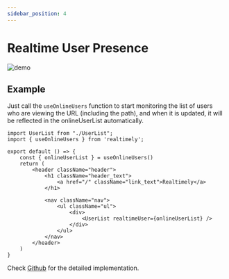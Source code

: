 ```yaml
---
sidebar_position: 4
---
```


# Realtime User Presence
![demo](/img/realtime-header.gif)

## Example
Just call the `useOnlineUsers` function to start monitoring the list of users who are viewing the URL (including the path), and when it is updated, it will be reflected in the onlineUserList automatically.

```tsx title="header.tsx"
import UserList from "./UserList";
import { useOnlineUsers } from 'realtimely';

export default () => {
    const { onlineUserList } = useOnlineUsers()
    return (
        <header className="header">
            <h1 className="header_text">
                <a href="/" className="link_text">Realtimely</a>
            </h1>

            <nav className="nav">
                <ul className="ul">
                    <div>
                        <UserList realtimeUser={onlineUserList} />
                    </div>
                </ul>
            </nav>
        </header>
    )
}
```

Check [Github](https://github.dev/KitaharaMugiro/realtime-cursor/blob/main/components/RealtimeHeader.tsx) for the detailed implementation.
